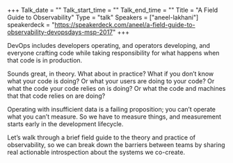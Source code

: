 +++
Talk_date = ""
Talk_start_time = ""
Talk_end_time = ""
Title = "A Field Guide to Observability"
Type = "talk"
Speakers = ["aneel-lakhani"]
speakerdeck = "https://speakerdeck.com/aneel/a-field-guide-to-observability-devopsdays-msp-2017"
+++

DevOps includes developers operating, and operators developing, and everyone crafting code while taking responsibility for what happens when that code is in production.

Sounds great, in theory. What about in practice? What if you don’t know what your code is doing? Or what your users are doing to your code? Or what the code your code relies on is doing? Or what the code and machines that that code relies on are doing?

Operating with insufficient data is a failing proposition; you can’t operate what you can’t measure. So we have to measure things, and measurement starts early in the development lifecycle.

Let’s walk through a brief field guide to the theory and practice of observability, so we can break down the barriers between teams by sharing real actionable introspection about the systems we co-create.
